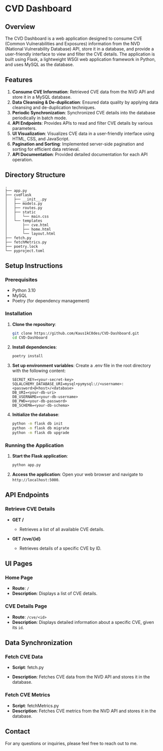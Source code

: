 # CVD Dashboard

## Overview

The CVD Dashboard is a web application designed to consume CVE (Common Vulnerabilities and Exposures) information from the NVD (National Vulnerability Database) API, store it in a database, and provide a user-friendly interface to view and filter the CVE details. The application is built using Flask, a lightweight WSGI web application framework in Python, and uses MySQL as the database.

## Features

1. **Consume CVE Information**: Retrieved CVE data from the NVD API and store it in a MySQL database.
2. **Data Cleansing & De-duplication**: Ensured data quality by applying data cleansing and de-duplication techniques.
3. **Periodic Synchronization**: Synchronized CVE details into the database periodically in batch mode.
4. **API Endpoints**: Provides APIs to read and filter CVE details by various parameters.
5. **UI Visualization**: Visualizes CVE data in a user-friendly interface using HTML, CSS, and JavaScript.
6. **Pagination and Sorting**: Implemented server-side pagination and sorting for efficient data retrieval.
7. **API Documentation**: Provided detailed documentation for each API operation.


## Directory Structure

```
.
├── app.py
├── cveFlask
│   ├── __init__.py
│   ├── models.py
│   ├── routes.py
│   ├── static
│   │   └── main.css
│   └── templates
│       ├── cve.html
│       ├── home.html
│       └── layout.html
├── fetch.py
├── fetchMetrics.py
├── poetry.lock
└── pyproject.toml
```

## Setup Instructions

### Prerequisites

- Python 3.10
- MySQL
- Poetry (for dependency management)

### Installation

1. **Clone the repository**:
    ```sh
    git clone https://github.com/Kaus1kC0des/CVD-Dashboard.git
    cd CVD-Dashboard
    ```

2. **Install dependencies**:
    ```sh
    poetry install
    ```

3. **Set up environment variables**:
    Create a .env file in the root directory with the following content:
    ```env
    SECRET_KEY=<your-secret-key>
    SQLALCHEMY_DATABASE_URI=mysql+pymysql://<username>:<password>@<host>/<database>
    DB_URI=<your-db-uri>
    DB_USERNAME=<your-db-username>
    DB_PWD=<your-db-password>
    DB_SCHEMA=<your-db-schema>
    ```

4. **Initialize the database**:
    ```sh
    python -m flask db init
    python -m flask db migrate
    python -m flask db upgrade
    ```

### Running the Application

1. **Start the Flask application**:
    ```sh
    python app.py
    ```

2. **Access the application**:
    Open your web browser and navigate to `http://localhost:5000`.

## API Endpoints

### Retrieve CVE Details

- **GET /**
    - Retrieves a list of all available CVE details.

- **GET /cve/{id}**
    - Retrieves details of a specific CVE by ID.


## UI Pages

### Home Page

- **Route**: `/`
- **Description**: Displays a list of CVE details.

### CVE Details Page

- **Route**: `/cve/<id>`
- **Description**: Displays detailed information about a specific CVE, given its `id`.

## Data Synchronization

### Fetch CVE Data

- **Script**: fetch.py

- **Description**: Fetches CVE data from the NVD API and stores it in the database.

### Fetch CVE Metrics

- **Script**: fetchMetrics.py
- **Description**: Fetches CVE metrics from the NVD API and stores it in the database.


## Contact

For any questions or inquiries, please feel free to reach out to me.